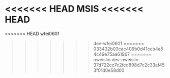 <<<<<<< HEAD
MSIS
<<<<<<< HEAD
=======
<<<<<<< HEAD
wfei0601
>>>>>>> dev-wfei0601
=======
>>>>>>> 033432b03cac409b0d41ccb4a54c49e75aa61967
=======
nweislin
>>>>>>> dev-nweislin
>>>>>>> 37d722cc7c2fcd898d7c2c33af453f01d0e58d00
